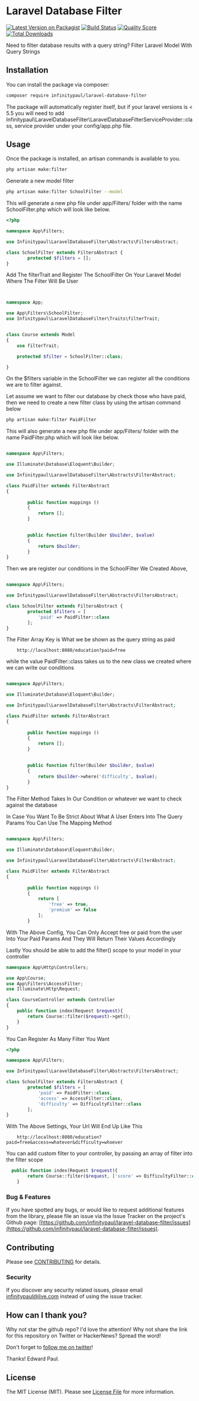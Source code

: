 # Laravel Database Filter

[![Latest Version on Packagist](https://img.shields.io/packagist/v/infinitypaul/laravel-database-filter.svg?style=flat-square)](https://packagist.org/packages/infinitypaul/laravel-database-filter)
[![Build Status](https://img.shields.io/travis/infinitypaul/laravel-database-filter/master.svg?style=flat-square)](https://travis-ci.org/infinitypaul/laravel-database-filter)
[![Quality Score](https://img.shields.io/scrutinizer/g/infinitypaul/laravel-database-filter.svg?style=flat-square)](https://scrutinizer-ci.com/g/infinitypaul/laravel-database-filter)
[![Total Downloads](https://img.shields.io/packagist/dt/infinitypaul/laravel-database-filter.svg?style=flat-square)](https://packagist.org/packages/infinitypaul/laravel-database-filter)

Need to filter database results with a query string? Filter Laravel Model With Query Strings

## Installation

You can install the package via composer:

```bash
composer require infinitypaul/laravel-database-filter
```

The package will automatically register itself, but if your laravel versions is < 5.5 you will need to add Infinitypaul\LaravelDatabaseFilter\LaravelDatabaseFilterServiceProvider::class, service provider under your config/app.php file.

## Usage
Once the package is installed, an  artisan commands is available to you.

```bash
php artisan make:filter 
```

Generate a new model filter 
```bash
php artisan make:filter SchoolFilter --model
``` 
This will generate a new php file under app/Filters/ folder with the name SchoolFilter.php which will look like below.

``` php
<?php

namespace App\Filters;

use Infinitypaul\LaravelDatabaseFilter\Abstracts\FiltersAbstract;

class SchoolFilter extends FiltersAbstract {
        protected $filters = [];
}

```
Add The filterTrait and Register The SchoolFilter On Your Laravel Model Where The Filter Will Be User
```php


namespace App;

use App\Filters\SchoolFilter;
use Infinitypaul\LaravelDatabaseFilter\Traits\filterTrait;


class Course extends Model
{
    use filterTrait;

    protected $filter = SchoolFilter::class;

}
```
On the $filters variable in the SchoolFilter we can register all the conditions we are to filter against.


Let assume we want to filter our database by check those who have paid, then we need to create a new filter class by using the artisan command below

```bash
php artisan make:filter PaidFilter
``` 

This will also generate a new php file under app/Filters/ folder with the name PaidFilter.php which will look like below.

```php

namespace App\Filters;

use Illuminate\Database\Eloquent\Builder;

use Infinitypaul\LaravelDatabaseFilter\Abstracts\FilterAbstract;

class PaidFilter extends FilterAbstract
{
    
        public function mappings ()
        {
            return [];
        }

        
        public function filter(Builder $builder, $value)
        {
            return $builder;
        }
}


```
Then we are register our conditions in the SchoolFilter We Created Above,

```php

namespace App\Filters;

use Infinitypaul\LaravelDatabaseFilter\Abstracts\FiltersAbstract;

class SchoolFilter extends FiltersAbstract {
        protected $filters = [
            'paid' => PaidFilter::class
        ];
}
```

The Filter Array Key is What we be shown as the query string as paid

```
    http://localhost:8080/education?paid=free
```

while the value PaidFilter::class takes us to the new class we created where we can write our conditions

```php

namespace App\Filters;

use Illuminate\Database\Eloquent\Builder;

use Infinitypaul\LaravelDatabaseFilter\Abstracts\FilterAbstract;

class PaidFilter extends FilterAbstract
{
    
        public function mappings ()
        {
            return [];
        }

       
        public function filter(Builder $builder, $value)
        {
            return $builder->where('difficulty', $value);
        }
}

```

The Filter Method Takes In Our Condition or whatever we want to check against the database

In Case You Want To Be Strict About What A User Enters Into The Query Params You Can Use The Mapping Method

```php

namespace App\Filters;

use Illuminate\Database\Eloquent\Builder;

use Infinitypaul\LaravelDatabaseFilter\Abstracts\FilterAbstract;

class PaidFilter extends FilterAbstract
{
    
        public function mappings ()
        {
            return [
                'free' => true,
                'premium' => false
            ];
        }

```

With The Above Config, You Can Only Accept free or paid from the user Into Your Paid Params And They Will Return Their Values Accordingly

Lastly You should be able to add the filter() scope to your model in your controller

```php
namespace App\Http\Controllers;

use App\Course;
use App\Filters\AccessFilter;
use Illuminate\Http\Request;

class CourseController extends Controller
{
    public function index(Request $request){
        return Course::filter($request)->get();
    }
}
```
You Can Register As Many Filter You Want

```php
<?php

namespace App\Filters;

use Infinitypaul\LaravelDatabaseFilter\Abstracts\FiltersAbstract;

class SchoolFilter extends FiltersAbstract {
        protected $filters = [
            'paid' => PaidFilter::class,
            'access' => AccessFilter::class,
            'difficulty' => DifficultyFilter::class
        ];
}

```

With The Above Settings, Your Url Will End Up Like This

```
    http://localhost:8080/education?paid=free&access=whatever&difficulty=whoever
```

You can add custom filter to your controller, by passing an array of filter into the filter scope

```php
  public function index(Request $request){
        return Course::filter($request, ['score' => DifficultyFilter::class])->get();
    }
```



### Bug & Features

If you have spotted any bugs, or would like to request additional features from the library, please file an issue via the Issue Tracker on the project's Github page: [https://github.com/infinitypaul/laravel-database-filter/issues](https://github.com/infinitypaul/laravel-database-filter/issues).

## Contributing

Please see [CONTRIBUTING](CONTRIBUTING.md) for details.

### Security

If you discover any security related issues, please email infinitypaul@live.com instead of using the issue tracker.

## How can I thank you?

Why not star the github repo? I'd love the attention! Why not share the link for this repository on Twitter or HackerNews? Spread the word!

Don't forget to [follow me on twitter](https://twitter.com/infinitypaul)!

Thanks!
Edward Paul.


## License

The MIT License (MIT). Please see [License File](LICENSE.md) for more information.


